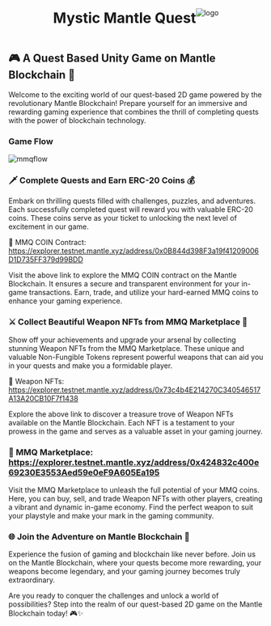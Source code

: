 <div style="display: flex; justify-content: center; align-items: center;">
  <h1>Mystic Mantle Quest</h1>
  <img src="https://github.com/legendarykamal/MysticMantleQuest/assets/95926324/3a912970-f5fa-437b-83fa-cf8281e62597" alt="logo">
</div>


## 🎮 A Quest Based Unity Game on Mantle Blockchain 🌟

Welcome to the exciting world of our quest-based 2D game powered by the revolutionary Mantle Blockchain! Prepare yourself for an immersive and rewarding gaming experience that combines the thrill of completing quests with the power of blockchain technology.

### Game Flow

![mmqflow](https://github.com/legendarykamal/MysticMantleQuest/assets/95926324/1ec31c73-c86a-40fb-abeb-7212c579127e)

### 🗡️ Complete Quests and Earn ERC-20 Coins 💰

Embark on thrilling quests filled with challenges, puzzles, and adventures. Each successfully completed quest will reward you with valuable ERC-20 coins. These coins serve as your ticket to unlocking the next level of excitement in our game.

🔗 MMQ COIN Contract: https://explorer.testnet.mantle.xyz/address/0x0B844d398F3a19f41209006D1D735FF379d99BDD

Visit the above link to explore the MMQ COIN contract on the Mantle Blockchain. It ensures a secure and transparent environment for your in-game transactions. Earn, trade, and utilize your hard-earned MMQ coins to enhance your gaming experience.

###  ⚔️ Collect Beautiful Weapon NFTs from MMQ Marketplace 💎

Show off your achievements and upgrade your arsenal by collecting stunning Weapon NFTs from the MMQ Marketplace. These unique and valuable Non-Fungible Tokens represent powerful weapons that can aid you in your quests and make you a formidable player.

🔗 Weapon NFTs: https://explorer.testnet.mantle.xyz/address/0x73c4b4E214270C340546517A13A20CB10F7f1438

Explore the above link to discover a treasure trove of Weapon NFTs available on the Mantle Blockchain. Each NFT is a testament to your prowess in the game and serves as a valuable asset in your gaming journey.

### 💼 MMQ Marketplace: https://explorer.testnet.mantle.xyz/address/0x424832c400e69230E3553Aed59e0eF9A605Ea195

Visit the MMQ Marketplace to unleash the full potential of your MMQ coins. Here, you can buy, sell, and trade Weapon NFTs with other players, creating a vibrant and dynamic in-game economy. Find the perfect weapon to suit your playstyle and make your mark in the gaming community.

### 🌐 Join the Adventure on Mantle Blockchain 🚀

Experience the fusion of gaming and blockchain like never before. Join us on the Mantle Blockchain, where your quests become more rewarding, your weapons become legendary, and your gaming journey becomes truly extraordinary.

Are you ready to conquer the challenges and unlock a world of possibilities? Step into the realm of our quest-based 2D game on the Mantle Blockchain today! 🎮✨